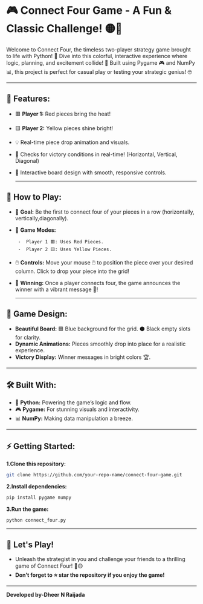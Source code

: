 # 🎮 Connect Four Game - A Fun & Classic Challenge! 🟡🔴
Welcome to Connect Four, the timeless two-player strategy game brought to life with Python! 🐍 Dive into this colorful, interactive experience where logic, planning, and excitement collide! 🎉 Built using Pygame 🎮 and NumPy 📊, this project is perfect for casual play or testing your strategic genius! 🤓

--- 

## 🌟 Features:
- 🟥 **Player 1:** Red pieces bring the heat!
- 🟨 **Player 2:** Yellow pieces shine bright!
- 💡 Real-time piece drop animation and visuals.
- 🧠 Checks for victory conditions in real-time! (Horizontal, Vertical, Diagonal)
- 🎨 Interactive board design with smooth, responsive controls.

  ---
  
## 🚀 How to Play:
- 🎯 **Goal:** Be the first to connect four of your pieces in a row (horizontally, vertically,diagonally).
- 👥 **Game Modes:**
        
       -  Player 1 🟥: Uses Red Pieces.
       -  Player 2 🟨: Uses Yellow Pieces.
- 🖱️ **Controls:**
      Move your mouse 🖱️ to position the piece over your desired column.
      Click to drop your piece into the grid!
- 🌟 **Winning:** Once a player connects four, the game announces the winner with a vibrant message 🎉!

  ---

  
## 🎨 Game Design:
- **Beautiful Board:**  🟦 Blue background for the grid.
⚫ Black empty slots for clarity.
- **Dynamic Animations:**
Pieces smoothly drop into place for a realistic experience.
- **Victory Display:**
Winner messages in bright colors 🏆.

---

## 🛠️ Built With:
- 🐍 **Python:** Powering the game’s logic and flow.
- 🎮 **Pygame:** For stunning visuals and interactivity.
- 📊 **NumPy:** Making data manipulation a breeze.

---

## ⚡ Getting Started:
**1.Clone this repository:**

```bash
git clone https://github.com/your-repo-name/connect-four-game.git
```

**2.Install dependencies:**

```bash
pip install pygame numpy
```
 
**3.Run the game:**

```bash
python connect_four.py
```

---

## 🎉 Let's Play!

- Unleash the strategist in you and challenge your friends to a thrilling game of Connect Four! 🔴🟡
- **Don’t forget to ⭐ star the repository if you enjoy the game!**

---

**Developed by-Dheer N Raijada**
